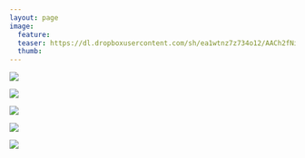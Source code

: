 ```yaml
---
layout: page
image:
  feature:
  teaser: https://dl.dropboxusercontent.com/sh/ea1wtnz7z734o12/AACh2fNi4qItrybExhbH1P8_a/luontokuvat/syksy/DSC48470-245px.jpg
  thumb:
---
```


[![](https://dl.dropboxusercontent.com/sh/ea1wtnz7z734o12/AAAYDIXhc8z0Tp9z3q8Tlx0Qa/luontokuvat/syksy/DSC48437-800px.jpg)](https://dl.dropboxusercontent.com/sh/ea1wtnz7z734o12/AABdE1b0L3h0FW0UxYI_j0FTa/luontokuvat/syksy/DSC48437.jpg)

[![](https://dl.dropboxusercontent.com/sh/ea1wtnz7z734o12/AABz_FEIQZS16jY0wrNpjB9sa/luontokuvat/syksy/DSC48451-800px.jpg)](https://dl.dropboxusercontent.com/sh/ea1wtnz7z734o12/AABs3RsCSrSu31j4vVitqQ5ja/luontokuvat/syksy/DSC48451.jpg)

[![](https://dl.dropboxusercontent.com/sh/ea1wtnz7z734o12/AAA9PnHkCnF2Ye3PycRT3Q16a/luontokuvat/syksy/DSC48470-800px.jpg)](https://dl.dropboxusercontent.com/sh/ea1wtnz7z734o12/AABtLdntaMC8_CCkA-buvWvRa/luontokuvat/syksy/DSC48470.jpg)

[![](https://dl.dropboxusercontent.com/sh/ea1wtnz7z734o12/AAA8KbhiIdIMlUVq0MdGghQ0a/luontokuvat/syksy/DSC48475-800px.jpg)](https://dl.dropboxusercontent.com/sh/ea1wtnz7z734o12/AADLx5AmpTrLaNSQGQQBeP9Na/luontokuvat/syksy/DSC48475.jpg)

[![](https://dl.dropboxusercontent.com/sh/ea1wtnz7z734o12/AACQYNyd75PfSSqH1u46V8D8a/luontokuvat/syksy/DSC48478-800px.jpg)](https://dl.dropboxusercontent.com/sh/ea1wtnz7z734o12/AAD1xoZUCZii1pf9NtgJCWAoa/luontokuvat/syksy/DSC48478.jpg)
